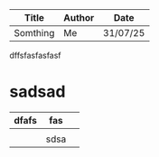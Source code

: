 | Title | Author | Date |
|-------|--------|------|
| Somthing | Me | 31/07/25 |

dffsfasfasfasf

# sadsad



| dfafs | fas  |   |
| ----- | ---- | - |
|       |      |   |
|       | sdsa |   |